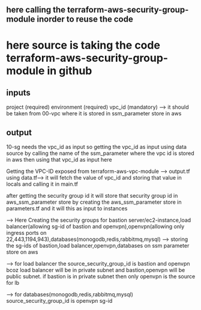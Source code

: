 ## here calling the terraform-aws-security-group-module inorder to reuse the code
# here source is taking the code terraform-aws-security-group-module in github
 
 ## inputs
 project (required)
 environment (required)
 vpc_id (mandatory) --> it should be taken from 00-vpc where it is stored in ssm_parameter store in aws

## output
10-sg needs the vpc_id as input so getting the vpc_id as input using data source by calling the name of the ssm_parameter where the vpc id is stored in aws then using that vpc_id as input here 

Getting the VPC-ID exposed from terraform-aws-vpc-module --> output.tf 
using data.tf--> it will fetch the value of vpc_id and storing that value in locals and calling it in main.tf

after getting the security group id it will store that security group id  in aws_ssm_parameter store by creating the aws_ssm_parameter store in parameters.tf and it will this as input to instances


--> Here Creating the security groups for bastion server/ec2-instance,load balancer(allowing sg-id of bastion and openvpn),openvpn(allowing only ingress ports on 22,443,1194,943),databases(monogodb,redis,rabbitmq,mysql)
--> storing the sg-ids of bastion,load balancer,openvpn,databases on ssm parameter store on aws

--> for load balancer the source_security_group_id is bastion and openvpn bcoz load balancer will be in private subnet and bastion,openvpn will be public subnet. if bastion is in private subnet then only openvpn is the source for lb

--> for databases(monogodb,redis,rabbitmq,mysql) source_security_group_id is openvpn sg-id